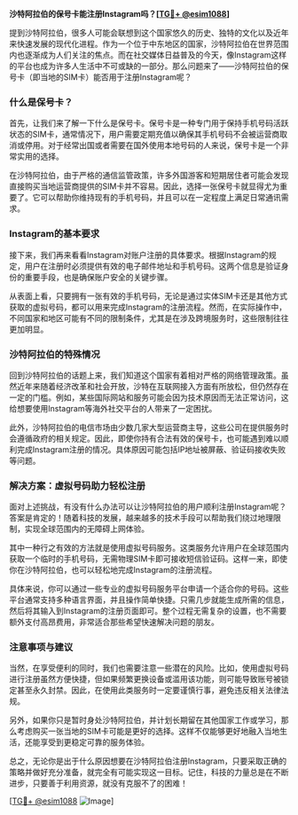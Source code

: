 **沙特阿拉伯的保号卡能注册Instagram吗？[[TG💪+ @esim1088](https://t.me/s/esim1088)]**

提到沙特阿拉伯，很多人可能会联想到这个国家悠久的历史、独特的文化以及近年来快速发展的现代化进程。作为一个位于中东地区的国家，沙特阿拉伯在世界范围内也逐渐成为人们关注的焦点。而在社交媒体日益普及的今天，像Instagram这样的平台也成为许多人生活中不可或缺的一部分。那么问题来了——沙特阿拉伯的保号卡（即当地的SIM卡）能否用于注册Instagram呢？

### **什么是保号卡？**

首先，让我们来了解一下什么是保号卡。保号卡是一种专门用于保持手机号码活跃状态的SIM卡，通常情况下，用户需要定期充值以确保其手机号码不会被运营商取消或停用。对于经常出国或者需要在国外使用本地号码的人来说，保号卡是一个非常实用的选择。

在沙特阿拉伯，由于严格的通信监管政策，许多外国游客和短期居住者可能会发现直接购买当地运营商提供的SIM卡并不容易。因此，选择一张保号卡就显得尤为重要了。它可以帮助你维持现有的手机号码，并且可以在一定程度上满足日常通讯需求。

### **Instagram的基本要求**

接下来，我们再来看看Instagram对账户注册的具体要求。根据Instagram的规定，用户在注册时必须提供有效的电子邮件地址和手机号码。这两个信息是验证身份的重要手段，也是确保账户安全的关键步骤。

从表面上看，只要拥有一张有效的手机号码，无论是通过实体SIM卡还是其他方式获取的虚拟号码，都可以用来完成Instagram的注册流程。然而，在实际操作中，不同国家和地区可能有不同的限制条件，尤其是在涉及跨境服务时，这些限制往往更加明显。

### **沙特阿拉伯的特殊情况**

回到沙特阿拉伯的话题上来，我们知道这个国家有着相对严格的网络管理政策。虽然近年来随着经济改革和社会开放，沙特在互联网接入方面有所放松，但仍然存在一定的门槛。例如，某些国际网站和服务可能会因为技术原因而无法正常访问，这给想要使用Instagram等海外社交平台的人带来了一定困扰。

此外，沙特阿拉伯的电信市场由少数几家大型运营商主导，这些公司在提供服务时会遵循政府的相关规定。因此，即使你持有合法有效的保号卡，也可能遇到难以顺利完成Instagram注册的情况。具体原因可能包括IP地址被屏蔽、验证码接收失败等问题。

### **解决方案：虚拟号码助力轻松注册**

面对上述挑战，有没有什么办法可以让沙特阿拉伯的用户顺利注册Instagram呢？答案是肯定的！随着科技的发展，越来越多的技术手段可以帮助我们绕过地理限制，实现全球范围内的无障碍上网体验。

其中一种行之有效的方法就是使用虚拟号码服务。这类服务允许用户在全球范围内获取一个临时的手机号码，无需物理SIM卡即可接收短信验证码。这样一来，即使你在沙特阿拉伯，也可以轻松地完成Instagram的注册流程。

具体来说，你可以通过一些专业的虚拟号码服务平台申请一个适合你的号码。这些平台通常支持多种语言界面，并且操作简单快捷。只需几步就能生成所需的信息，然后将其输入到Instagram的注册页面即可。整个过程无需复杂的设置，也不需要额外支付高昂费用，非常适合那些希望快速解决问题的朋友。

### **注意事项与建议**

当然，在享受便利的同时，我们也需要注意一些潜在的风险。比如，使用虚拟号码进行注册虽然方便快捷，但如果频繁更换设备或滥用该功能，则可能导致账号被锁定甚至永久封禁。因此，在使用此类服务时一定要谨慎行事，避免违反相关法律法规。

另外，如果你只是暂时身处沙特阿拉伯，并计划长期留在其他国家工作或学习，那么考虑购买一张当地的SIM卡可能是更好的选择。这样不仅能够更好地融入当地生活，还能享受到更稳定可靠的服务体验。

总之，无论你是出于什么原因想要在沙特阿拉伯注册Instagram，只要采取正确的策略并做好充分准备，就完全有可能实现这一目标。记住，科技的力量总是在不断进步，只要善于利用资源，就没有克服不了的困难！

[[TG💪+ @esim1088](https://t.me/s/esim1088) ![Image](https://i.postimg.cc/4NQfJmqS/Snipaste-2025-05-13-00-14-12.png)]